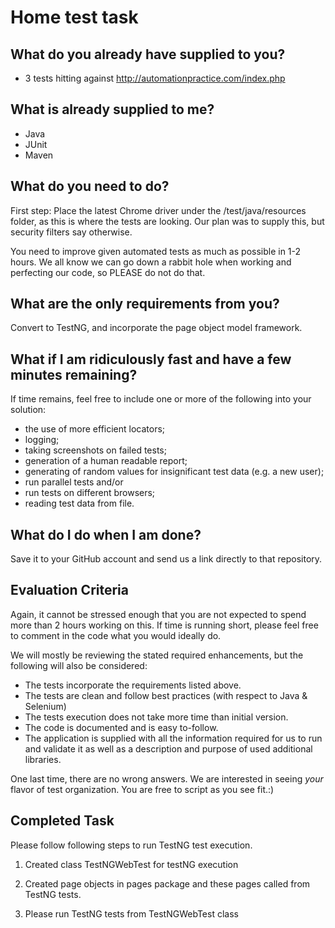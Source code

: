 # Home test task

**What do you already have supplied to you?**
-----
 * 3 tests hitting against http://automationpractice.com/index.php
 
**What is already supplied to me?**
-----
* Java
* JUnit
* Maven

**What do you need to do?**
----

First step: Place the latest Chrome driver under the /test/java/resources folder, as this is where the tests are looking. 
Our plan was to supply this, but security filters say otherwise.


You need to improve given automated tests as much as possible in 1-2 hours.
We all know we can go down a rabbit hole when working and perfecting our code, so PLEASE do not do that.


**What are the only requirements from you?**
----

Convert to TestNG, and incorporate the page object model framework. 

**What if I am ridiculously fast and have a few minutes remaining?**
----

If time remains, feel free to include one or more of the following into your solution:
* the use of more efficient locators;
* logging;
* taking screenshots on failed tests;
* generation of a human readable report;
* generating of random values for insignificant test data (e.g. a new user);
* run parallel tests and/or 
* run tests on different browsers;
* reading test data from file.

**What do I do when I am done?**
--
Save it to your GitHub account and send us a link directly to that repository. 

**Evaluation Criteria**
-------------------

Again, it cannot be stressed enough that you are not expected to spend more than 2 hours working on this. 
If time is running short, please feel free to comment in the code what you would ideally do.

We will mostly be reviewing the stated required enhancements, but the following will also be considered:
* The tests incorporate the requirements listed above.
* The tests are clean and follow best practices (with respect to Java & Selenium)
* The tests execution does not take more time than initial version.
* The code is documented and is easy to-follow.
* The application is supplied with all the information required for us to run and validate it as well as a description and purpose of used additional libraries.

One last time, there are no wrong answers. We are interested in seeing _your_ flavor of test organization. You are free to script as you see fit.:)



**Completed Task**
-------------------

Please follow following steps to run TestNG test execution.

1) Created class TestNGWebTest for testNG execution

2) Created page objects in pages package and these pages called from TestNG tests.

3) Please run TestNG tests from TestNGWebTest class










